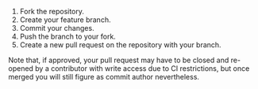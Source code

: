 1. Fork the repository.
2. Create your feature branch.
3. Commit your changes.
4. Push the branch to your fork.
5. Create a new pull request on the repository with your branch.

Note that, if approved, your pull request may have to be closed and 
re-opened by a contributor with write access due to CI restrictions, 
but once merged you will still figure as commit author nevertheless.
